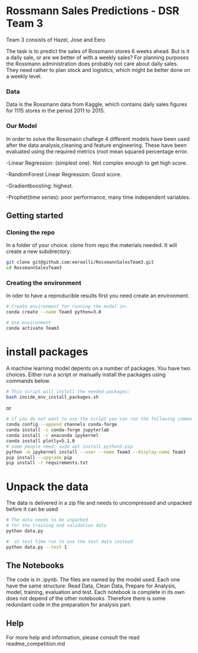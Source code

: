 # Rossmann Sales Predictions - DSR Team 3

Team 3 consists of Hazel, Jose and Eero

The task is to predict the sales of Rossmann stores 6 weeks ahead.
But is it a daily sale, or are we better of with a weekly sales?
For planning purposes the Rossmann administration does probably not care about daily sales.  They need rather to plan stock and logistics, which might be better done on a weekly level.

### Data
Data is the Rossmann data from Kaggle, which contains daily sales figures for 1115 stores in the period 2011 to 2015. 

### Our Model
In order to solve the Rossmann challege 4 different models have been used after the data analysis,cleaning and feature engineering. These have been evaluated using  the required metrics (root mean squared percentage error.

-Linear Regression:  (simplest one). Not complex enough to get high score.

-RandomForest Linear Regression: Good score.

-Gradientboosting: highest.

-Prophet(time series): poor performance, many time independent variables.




## Getting started

### Cloning the repo

In a folder of your choice. clone from repo the materials needed. It will create a new subdirectory:
```bash
git clone git@github.com:eeroolli/RossmannSalesTeam3.git
cd RossmannSalesTeam3
```

### Creating the environment
In oder to have a reproducible results first you need create an environment.   
```bash
# Create environment for running the model in: 
conda create --name Team3 python=3.8

# Use environment
conda activate Team3

```

# install packages
A machine learning model depents on a number of packages.   You have two choices. Either run a script or manually install the packages using commands below. 

```bash
# This script will install the needed packages:
bash inside_env_install_packages.sh
``` 
or

```bash
# if you do not want to use the script you can run the following commands:
conda config --append channels conda-forge
conda install -c conda-forge jupyterlab
conda install -c anaconda ipykernel
conda install plotly=5.1.0
# some people need: sudo apt install python3-pip
python -m ipykernel install --user --name Team3 --display-name Team3
pip install --upgrade pip
pip install -r requirements.txt
```

# Unpack the data
The data is delivered in a zip file and needs to uncompressed and unpacked before it can be used

```bash
# The data needs to be unpacked
# for the training and validation data
python data.py  

#  at test time run to use the test data instead
python data.py --test 1  


```
## The Notebooks
The code is in .ipynb. The files are named by the model used. Each one have the same structure: Read Data, Clean Data, Prepare for Analysis, model, training, evaluation and test.
Each notebook is complete in its own does not depend of the other notebooks.  Therefore there is some redundant code in the preparation for analysis part.


## Help
For more help and information, please consult the read readme_competition.md

